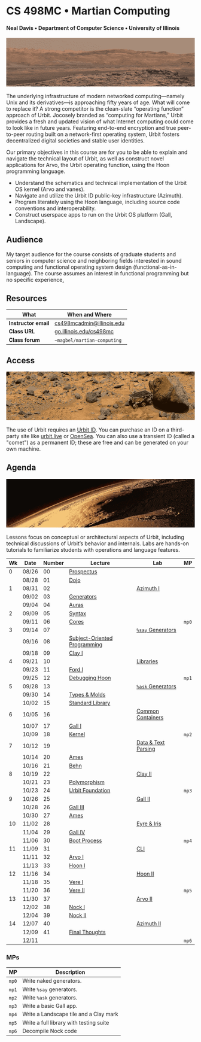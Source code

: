 #   CS 498MC • Martian Computing
#### Neal Davis • Department of Computer Science • University of Illinois

![](./img/mars-landscape-hero.png)

The underlying infrastructure of modern networked computing—namely Unix and its derivatives—is approaching fifty years of age.  What will come to replace it?  A strong competitor is the clean-slate “operating function” approach of Urbit.  Jocosely branded as “computing for Martians,” Urbit provides a fresh and updated vision of what Internet computing could come to look like in future years.  Featuring end-to-end encryption and true peer-to-peer routing built on a network-first operating system, Urbit fosters decentralized digital societies and stable user identities.

Our primary objectives in this course are for you to be able to explain and navigate the technical layout of Urbit, as well as construct novel applications for Arvo, the Urbit operating function, using the Hoon programming language.

- Understand the schematics and technical implementation of the Urbit OS kernel (Arvo and vanes).
- Navigate and utilize the Urbit ID public-key infrastructure (Azimuth).
- Program literately using the Hoon language, including source code conventions and interoperability.
- Construct userspace apps to run on the Urbit OS platform (Gall, Landscape).


##  Audience

My target audience for the course consists of graduate students and seniors in computer science and neighboring fields interested in sound computing and functional operating system design (functional-as-in-language).  The course assumes an interest in functional programming but no specific experience[.](https://en.wikipedia.org/wiki/Centzon_T%C5%8Dt%C5%8Dchtin)  <!-- egg -->


##  Resources

| What                 | When and Where |
| -------------------- | -------------- |
| **Instructor email** | [cs498mcadmin@illinois.edu](mailto:cs498mcadmin@illinois.edu?subject=CS498MC) |
| **Class URL**        | [go.illinois.edu/cs498mc](https://go.illinois.edu/cs498mc) |
| **Class forum**      | `~magbel/martian-computing` |


##  Access

![](./img/mars-pathfinder-hero.png)

The use of Urbit requires an [Urbit ID](https://urbit.org/using/install/).  You can purchase an ID on a third-party site like [urbit.live](https://urbit.live) or [OpenSea](https://opensea.io/).  You can also use a transient ID (called a "comet") as a permanent ID; these are free and can be generated on your own machine.


##  Agenda

![](./img/mars-olympus-mons-hero.png)

Lessons focus on conceptual or architectural aspects of Urbit, including technical discussions of Urbit’s behavior and internals.  Labs are hands-on tutorials to familiarize students with operations and language features.

| Wk | Date | Number | Lecture | Lab | MP |
| -- | ---- | ------ | ------- | --- | -- |
| 0 | 08/26 | 00 | [Prospectus](./lessons/lesson00-prospectus.md) |  |  |
|  | 08/28 | 01 | [Dojo](./lessons/lesson01-dojo.md) |  |  |
| 1 | 08/31 | 02 |  | [Azimuth I](./lessons/lesson02-azimuth-1.md) |  |
|  | 09/02 | 03 | [Generators](./lessons/lesson03-generators.md) |  |  |
|  | 09/04 | 04 | [Auras](./lessons/lesson04-aura.md) |  |  |
| 2 | 09/09 | 05 | [Syntax](./lessons/lesson05-syntax.md) |  |  |
|  | 09/11 | 06 | [Cores](./lessons/lesson06-cores.md) |  | `mp0` |
| 3 | 09/14 | 07 |  | [`%say` Generators](./lessons/lesson07-say-generators.md) |  |
|  | 09/16 | 08 | [Subject-Oriented Programming](./lessons/lesson08-subject-oriented-programming.md) |  |  |
|  | 09/18 | 09 | [Clay I](./lessons/lesson09-clay-1.md) |  |  |
| 4 | 09/21 | 10 |  | [Libraries](./lessons/lesson10-libraries.md) |  |
|  | 09/23 | 11 | [Ford I](./lessons/lesson11-ford-1.md) |  |  |
|  | 09/25 | 12 | [Debugging Hoon](./lessons/lesson12-debugging.md) |  | `mp1` |
| 5 | 09/28 | 13 |  | [`%ask` Generators](./lessons/lesson13-ask.md) |  |
|  | 09/30 | 14 | [Types & Molds](./lessons/lesson14-typechecking.md) |  |  |
|  | 10/02 | 15 | [Standard Library](./lessons/lesson15-stdlib.md) |  |  |
| 6 | 10/05 | 16 |  | [Common Containers](./lessons/lesson16-containers.md) |  |
|  | 10/07 | 17 | [Gall I](./lessons/lesson17-gall-1.md) |  |  |
|  | 10/09 | 18 | [Kernel](./lessons/lesson18-kernel.md) |  | `mp2` |
| 7 | 10/12 | 19 |  | [Data & Text Parsing](./lessons/lesson19-text-parsing.md) |  |
|  | 10/14 | 20 | [Ames](./lessons/lesson20-ames.md) |  |  |
|  | 10/16 | 21 | [Behn](./lessons/lesson21-behn.md) |  |  |
| 8 | 10/19 | 22 |  | [Clay II](./lessons/lesson22-clay-2.md) |  |
|  | 10/21 | 23 | [Polymorphism](./lessons/lesson23-polymorphism.md) |  |  |
|  | 10/23 | 24 | [Urbit Foundation](./lessons/lesson24-foundation.md) |  | `mp3` |
| 9 | 10/26 | 25 |  | [Gall II](./lessons/lesson25-gall-2.md) |  |
|  | 10/28 | 26 | [Gall III](./lessons/lesson26-gall-3.md) |  |  |
|  | 10/30 | 27 | [Ames](./lessons/lesson27-ames.md) |  |  |
| 10 | 11/02 | 28 |  | [Eyre & Iris](./lessons/lesson28-eyre-iris.md) |  |
|  | 11/04 | 29 | [Gall IV](./lessons/lesson29-gall-4-communication.md) |  |  |
|  | 11/06 | 30 | [Boot Process](./lessons/lesson30-boot-process.md) |  | `mp4` |
| 11 | 11/09 | 31 |  | [CLI](./lessons/lesson31-cli.md) |  |
|  | 11/11 | 32 | [Arvo I](./lessons/lesson32-arvo-1.md) |  |  |
|  | 11/13 | 33 | [Hoon I](./lessons/lesson33-hoon-1.md) |  |  |
| 12 | 11/16 | 34 |  | [Hoon II](./lessons/lesson34-hoon-2.md) |  |
|  | 11/18 | 35 | [Vere I](./lessons/lesson35-vere-1.md) |  |  |
|  | 11/20 | 36 | [Vere II](./lessons/lesson36-vere-2.md) |  | `mp5` |
| 13 | 11/30 | 37 |  | [Arvo II](./lessons/lesson37-arvo-2.md) |  |
|  | 12/02 | 38 | [Nock I](./lessons/lesson38-nock-1.md) |  |  |
|  | 12/04 | 39 | [Nock II](./lessons/lesson39-nock-2.md) |  |  |
| 14 | 12/07 | 40 |  | [Azimuth II](./lessons/lesson40-azimuth-2.md) |  |
|  | 12/09 | 41 | [Final Thoughts](./lessons/lesson41-final-thoughts.md) |  |  |
|  | 12/11 |  |  |  | `mp6` |


### MPs

| **MP** | **Description**         |
| ----- | ------------------------ |
| `mp0` | Write naked generators. |
| `mp1` | Write `%say` generators. |
| `mp2` | Write `%ask` generators. |
| `mp3` | Write a basic Gall app. |
| `mp4` | Write a Landscape tile and a Clay mark |
| `mp5` | Write a full library with testing suite |
| `mp6` | Decompile Nock code |
